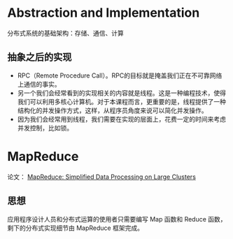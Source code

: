 

# Abstraction and Implementation
分布式系统的基础架构：存储、通信、计算

## 抽象之后的实现
- RPC（Remote Procedure Call）。RPC的目标就是掩盖我们正在不可靠网络上通信的事实。
- 另一个我们会经常看到的实现相关的内容就是线程。这是一种编程技术，使得我们可以利用多核心计算机。对于本课程而言，更重要的是，线程提供了一种结构化的并发操作方式，这样，从程序员角度来说可以简化并发操作。
- 因为我们会经常用到线程，我们需要在实现的层面上，花费一定的时间来考虑并发控制，比如锁。


# MapReduce
论文：
<a href="./mapreduce.pdf" target="_blank">MapReduce: Simplified Data Processing on Large Clusters</a>

## 思想
应用程序设计人员和分布式运算的使用者只需要编写 Map 函数和 Reduce 函数，剩下的分布式实现细节由 MapReduce 框架完成。